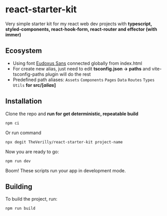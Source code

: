 # react-starter-kit
Very simple starter kit for my react web dev projects with **typescript, styled-components, react-hook-form,
react-router and effector (with immer)**

## Ecosystem
* Using font [Eudoxus Sans](https://stijndv.com/goodies/eudoxus-sans/) connected globally from index.html
* For create new alias, just need to edit **tsconfig.json -> paths** and vite-tsconfig-paths plugin will do the rest 
* Predefined path aliases:
`Assets`  `Components` `Pages` `Data` `Routes` `Types` `Utils` **for src/[*alias*]**

  
## Installation
Clone the repo and **run for get deterministic, repeatable build**
```
npm ci
```

Or run command
```
npx degit TheVerilly/react-starter-kit project-name
```


Now you are ready to go:
```
npm run dev
```

Boom! These scripts run your app in development mode.

## Building

To build the project, run:

```shell
npm run build
```

